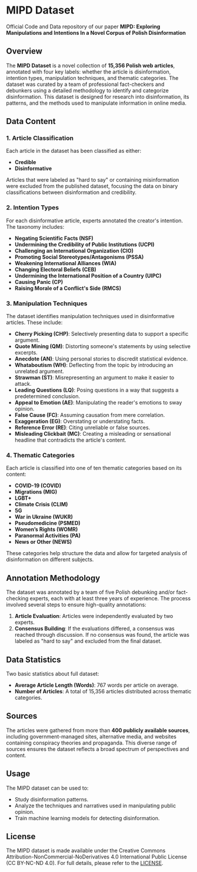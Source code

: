 # MIPD Dataset

Official Code and Data repository of our paper **MIPD: Exploring Manipulations and Intentions In a Novel Corpus of Polish Disinformation**

## Overview
The **MIPD Dataset** is a novel collection of **15,356 Polish web articles**, annotated with four key labels: whether the article is disinformation, intention types, manipulation techniques, and thematic categories. The dataset was curated by a team of professional fact-checkers and debunkers using a detailed methodology to identify and categorize disinformation. This dataset is designed for research into disinformation, its patterns, and the methods used to manipulate information in online media.

## Data Content

### 1. Article Classification
Each article in the dataset has been classified as either:

- **Credible**
- **Disinformative**

Articles that were labeled as "hard to say" or containing misinformation were excluded from the published dataset, focusing the data on binary classifications between disinformation and credibility.

### 2. Intention Types
For each disinformative article, experts annotated the creator's intention. The taxonomy includes:

- **Negating Scientific Facts (NSF)**
- **Undermining the Credibility of Public Institutions (UCPI)**
- **Challenging an International Organization (CIO)**
- **Promoting Social Stereotypes/Antagonisms (PSSA)**
- **Weakening International Alliances (WIA)**
- **Changing Electoral Beliefs (CEB)**
- **Undermining the International Position of a Country (UIPC)**
- **Causing Panic (CP)**
- **Raising Morale of a Conflict's Side (RMCS)**

### 3. Manipulation Techniques
The dataset identifies manipulation techniques used in disinformative articles. These include:

- **Cherry Picking (CHP)**: Selectively presenting data to support a specific argument.
- **Quote Mining (QM)**: Distorting someone's statements by using selective excerpts.
- **Anecdote (AN)**: Using personal stories to discredit statistical evidence.
- **Whataboutism (WH)**: Deflecting from the topic by introducing an unrelated argument.
- **Strawman (ST)**: Misrepresenting an argument to make it easier to attack.
- **Leading Questions (LQ)**: Posing questions in a way that suggests a predetermined conclusion.
- **Appeal to Emotion (AE)**: Manipulating the reader's emotions to sway opinion.
- **False Cause (FC)**: Assuming causation from mere correlation.
- **Exaggeration (EG)**: Overstating or understating facts.
- **Reference Error (RE)**: Citing unreliable or false sources.
- **Misleading Clickbait (MC)**: Creating a misleading or sensational headline that contradicts the article's content.

### 4. Thematic Categories
Each article is classified into one of ten thematic categories based on its content:

- **COVID-19 (COVID)**
- **Migrations (MIG)**
- **LGBT+**
- **Climate Crisis (CLIM)**
- **5G**
- **War in Ukraine (WUKR)**
- **Pseudomedicine (PSMED)**
- **Women’s Rights (WOMR)**
- **Paranormal Activities (PA)**
- **News or Other (NEWS)**

These categories help structure the data and allow for targeted analysis of disinformation on different subjects.

## Annotation Methodology
The dataset was annotated by a team of five Polish debunking and/or fact-checking experts, each with at least three years of experience. The process involved several steps to ensure high-quality annotations:

1. **Article Evaluation**: Articles were independently evaluated by two experts.
2. **Consensus Building**: If the evaluations differed, a consensus was reached through discussion. If no consensus was found, the article was labeled as "hard to say" and excluded from the final dataset.

## Data Statistics
Two basic statistics about full dataset:

- **Average Article Length (Words)**: 767 words per article on average.
- **Number of Articles**: A total of 15,356 articles distributed across thematic categories.

## Sources
The articles were gathered from more than **400 publicly available sources**, including government-managed sites, alternative media, and websites containing conspiracy theories and propaganda. This diverse range of sources ensures the dataset reflects a broad spectrum of perspectives and content.

## Usage
The MIPD dataset can be used to:

- Study disinformation patterns.
- Analyze the techniques and narratives used in manipulating public opinion.
- Train machine learning models for detecting disinformation.

## License
The MIPD dataset is made available under the Creative Commons Attribution-NonCommercial-NoDerivatives 4.0 International Public License (CC BY-NC-ND 4.0).
For full details, please refer to the [LICENSE](https://github.com/ArkadiusDS/MIPD/blob/master/LICENSE-CC-BY-NC-ND-4.0.md).